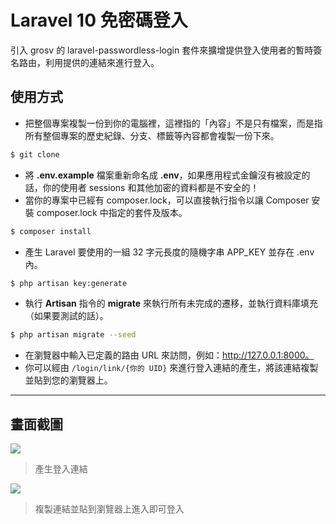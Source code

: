 # Laravel 10 免密碼登入

引入 grosv 的 laravel-passwordless-login 套件來擴增提供登入使用者的暫時簽名路由，利用提供的連結來進行登入。

## 使用方式
- 把整個專案複製一份到你的電腦裡，這裡指的「內容」不是只有檔案，而是指所有整個專案的歷史紀錄、分支、標籤等內容都會複製一份下來。
```sh
$ git clone
```
- 將 __.env.example__ 檔案重新命名成 __.env__，如果應用程式金鑰沒有被設定的話，你的使用者 sessions 和其他加密的資料都是不安全的！
- 當你的專案中已經有 composer.lock，可以直接執行指令以讓 Composer 安裝 composer.lock 中指定的套件及版本。
```sh
$ composer install
```
- 產生 Laravel 要使用的一組 32 字元長度的隨機字串 APP_KEY 並存在 .env 內。
```sh
$ php artisan key:generate
```
- 執行 __Artisan__ 指令的 __migrate__ 來執行所有未完成的遷移，並執行資料庫填充（如果要測試的話）。
```sh
$ php artisan migrate --seed
```
- 在瀏覽器中輸入已定義的路由 URL 來訪問，例如：http://127.0.0.1:8000。
- 你可以經由 `/login/link/{你的 UID}` 來進行登入連結的產生，將該連結複製並貼到您的瀏覽器上。

----

## 畫面截圖
![](https://i.imgur.com/0HOdt0N.png)
> 產生登入連結

![](https://i.imgur.com/WKMaqTN.png)
> 複製連結並貼到瀏覽器上進入即可登入
